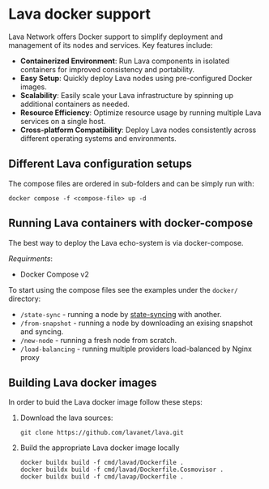 # Lava docker support

Lava Network offers Docker support to simplify deployment and management of its nodes and services. Key features include:

* **Containerized Environment**: Run Lava components in isolated containers for improved consistency and portability.
* **Easy Setup**: Quickly deploy Lava nodes using pre-configured Docker images.
* **Scalability**: Easily scale your Lava infrastructure by spinning up additional containers as needed.
* **Resource Efficiency**: Optimize resource usage by running multiple Lava services on a single host.
* **Cross-platform Compatibility**: Deploy Lava nodes consistently across different operating systems and environments.

## Different Lava configuration setups

The compose files are ordered in sub-folders and can be simply run with:

```shell
docker compose -f <compose-file> up -d
```

## Running Lava containers with docker-compose

The best way to deploy the Lava echo-system is via docker-compose.

*Requirments*:

* Docker Compose v2

To start using the compose files see the examples under the `docker/` directory:

* `/state-sync` - running a node by [state-syncing](https://docs.tendermint.com/v0.34/tendermint-core/state-sync.html) with another.
* `/from-snapshot` - running a node by downloading an exising snapshot and syncing.
* `/new-node` - running a fresh node from scratch.
* `/load-balancing` - running multiple providers load-balanced by Nginx proxy

## Building Lava docker images

In order to buid the Lava docker image follow these steps:

1. Download the lava sources:

   ```shell
   git clone https://github.com/lavanet/lava.git
   ```

2. Build the appropriate Lava docker image locally

   ```shell
   docker buildx build -f cmd/lavad/Dockerfile .
   docker buildx build -f cmd/lavad/Dockerfile.Cosmovisor .
   docker buildx build -f cmd/lavap/Dockerfile .
   ```
   